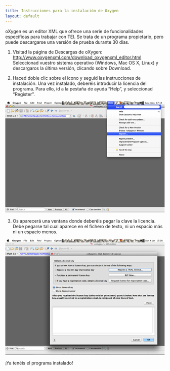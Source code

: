 ```yaml
---
title: Instrucciones para la instalación de Oxygen
layout: default
---
```


oXygen es un editor XML que ofrece una serie de funcionalidades específicas para trabajar con TEI. Se trata de un programa propietario, pero puede descargarse una versión de prueba durante 30 días.

1. Visitad la página de Descargas de oXygen:
<http://www.oxygenxml.com/download_oxygenxml_editor.html>
Seleccionad vuestro sistema operativo (Windows, Mac OS X, Linux) y descargaros la última versión, clicando sobre Download.

2. Haced doble clic sobre el icono y seguid las instrucciones de instalación. Una vez instalado, deberéis introducir la licencia del programa. Para ello, id a la pestaña de ayuda “Help”, y seleccionad “Register”.

![Register Oxygen](img/instalacion-oxygen-1.png)

3. Os aparecerá una ventana donde deberéis pegar la clave la licencia. Debe pegarse tal cual aparece en el fichero de texto, ni un espacio más ni un espacio menos.

![Recuadro licencia](img/instalacion-oxygen-2.png)

¡Ya tenéis el programa instalado!
